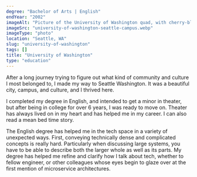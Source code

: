 ```yaml
---
degree: "Bachelor of Arts | English"
endYear: "2002"
imageAlt: "Picture of the University of Washington quad, with cherry-blossom trees in bloom"
imageSrc: "university-of-washington-seattle-campus.webp"
imageType: "photo"
location: "Seattle, WA"
slug: "university-of-washington"
tags: []
title: "University of Washington"
type: "education"
---
```

After a long journey trying to figure out what kind of community and culture I most belonged to, I made my way to Seattle Washington.  It was a beautiful city, campus, and culture, and I thrived here.

I completed my degree in English, and intended to get a minor in theater, but after being in college for over 6 years, I was ready to move on.  Theater has always lived on in my heart and has helped me in my career.  I can also read a mean bed time story.

The English degree has helped me in the tech space in a variety of unexpected ways.  First, conveying technically dense and complicated concepts is really hard.  Particularly when discussing large systems, you have to be able to describe both the larger whole as well as its parts.  My degree has helped me refine and clarify how I talk about tech, whether to fellow engineer, or other colleagues whose eyes begin to glaze over at the first mention of microservice architectures.